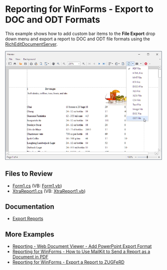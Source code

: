 # Reporting for WinForms - Export to DOC and ODT Formats

This example shows how to add custom bar items to the **File Export** drop down menu and export a report to DOC and ODT file formats using the [RichEditDocumentServer](https://docs.devexpress.com/OfficeFileAPI/DevExpress.XtraRichEdit.RichEditDocumentServer).

![Reporting - Export to DOC and ODT Formats](Images/screenshot.png)
## Files to Review

* [Form1.cs](./CS/WindowsFormsApplication1/Form1.cs) (VB: [Form1.vb](./VB/WindowsFormsApplication1/Form1.vb))
* [XtraReport1.cs](./CS/WindowsFormsApplication1/XtraReport1.cs) (VB: [XtraReport1.vb](./VB/WindowsFormsApplication1/XtraReport1.vb))


## Documentation

- [Export Reports](https://docs.devexpress.com/XtraReports/1302/detailed-guide-to-devexpress-reporting/store-and-distribute-reports/export-reports)

## More Examples

- [Reporting - Web Document Viewer - Add PowerPoint Export Format](https://github.com/DevExpress-Examples/reporting-web-viewer-powerpoint-export)
- [Reporting for WinForms - How to Use MailKit to Send a Report as a Document in PDF](https://github.com/DevExpress-Examples/reporting-winforms-mailkit-email-report-pdf)
- [Reporting for WinForms - Export a Report to ZUGFeRD](https://github.com/DevExpress-Examples/reporting-winforms-export-pdf-zugferd)